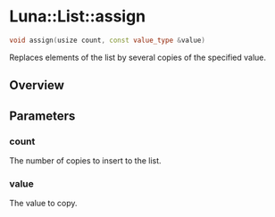 # Luna::List::assign

```c++
void assign(usize count, const value_type &value)
```

Replaces elements of the list by several copies of the specified value. 

## Overview


## Parameters
### count
The number of copies to insert to the list. 

### value
The value to copy. 

